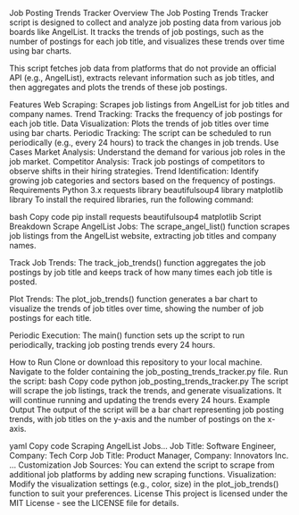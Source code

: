 Job Posting Trends Tracker
Overview
The Job Posting Trends Tracker script is designed to collect and analyze job posting data from various job boards like AngelList. It tracks the trends of job postings, such as the number of postings for each job title, and visualizes these trends over time using bar charts.

This script fetches job data from platforms that do not provide an official API (e.g., AngelList), extracts relevant information such as job titles, and then aggregates and plots the trends of these job postings.

Features
Web Scraping: Scrapes job listings from AngelList for job titles and company names.
Trend Tracking: Tracks the frequency of job postings for each job title.
Data Visualization: Plots the trends of job titles over time using bar charts.
Periodic Tracking: The script can be scheduled to run periodically (e.g., every 24 hours) to track the changes in job trends.
Use Cases
Market Analysis: Understand the demand for various job roles in the job market.
Competitor Analysis: Track job postings of competitors to observe shifts in their hiring strategies.
Trend Identification: Identify growing job categories and sectors based on the frequency of postings.
Requirements
Python 3.x
requests library
beautifulsoup4 library
matplotlib library
To install the required libraries, run the following command:

bash
Copy code
pip install requests beautifulsoup4 matplotlib
Script Breakdown
Scrape AngelList Jobs: The scrape_angel_list() function scrapes job listings from the AngelList website, extracting job titles and company names.

Track Job Trends: The track_job_trends() function aggregates the job postings by job title and keeps track of how many times each job title is posted.

Plot Trends: The plot_job_trends() function generates a bar chart to visualize the trends of job titles over time, showing the number of job postings for each title.

Periodic Execution: The main() function sets up the script to run periodically, tracking job posting trends every 24 hours.

How to Run
Clone or download this repository to your local machine.
Navigate to the folder containing the job_posting_trends_tracker.py file.
Run the script:
bash
Copy code
python job_posting_trends_tracker.py
The script will scrape the job listings, track the trends, and generate visualizations. It will continue running and updating the trends every 24 hours.
Example Output
The output of the script will be a bar chart representing job posting trends, with job titles on the y-axis and the number of postings on the x-axis.

yaml
Copy code
Scraping AngelList Jobs...
Job Title: Software Engineer, Company: Tech Corp
Job Title: Product Manager, Company: Innovators Inc.
...
Customization
Job Sources: You can extend the script to scrape from additional job platforms by adding new scraping functions.
Visualization: Modify the visualization settings (e.g., color, size) in the plot_job_trends() function to suit your preferences.
License
This project is licensed under the MIT License - see the LICENSE file for details.